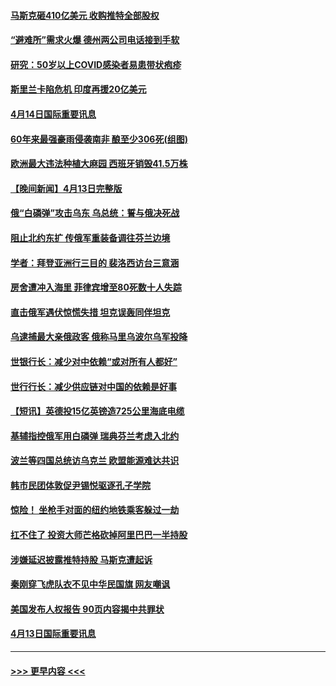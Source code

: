 #### [马斯克砸410亿美元 收购推特全部股权](../pages/prog202/a103400316.md?t=04142351) 
#### [“避难所”需求火爆 德州两公司电话接到手软](../pages/prog202/a103400220.md?t=04142351) 
#### [研究：50岁以上COVID感染者易患带状疱疹](../pages/prog202/a103400209.md?t=04142351) 
#### [斯里兰卡陷危机 印度再援20亿美元](../pages/prog202/a103400188.md?t=04142351) 
#### [4月14日国际重要讯息](../pages/prog202/a103400061.md?t=04142351) 
#### [60年来最强豪雨侵袭南非 酿至少306死(组图)](../pages/prog202/a103400023.md?t=04142351) 
#### [欧洲最大违法种植大麻园 西班牙销毁41.5万株](../pages/prog202/a103400057.md?t=04142351) 
#### [【晚间新闻】4月13日完整版](../pages/prog202/a103399867.md?t=04142351) 
#### [俄“白磷弹”攻击乌东 乌总统：誓与俄决死战](../pages/prog202/a103398037.md?t=04142351) 
#### [阻止北约东扩 传俄军重装备调往芬兰边境](../pages/prog202/a103399873.md?t=04142351) 
#### [学者：拜登亚洲行三目的 裴洛西访台三意涵](../pages/prog202/a103399883.md?t=04142351) 
#### [房舍遭冲入海里 菲律宾增至80死数十人失踪](../pages/prog202/a103399862.md?t=04142351) 
#### [直击俄军遇伏惊慌失措 坦克误轰同伴坦克](../pages/prog202/a103399782.md?t=04142351) 
#### [乌逮捕最大亲俄政客 俄称马里乌波尔乌军投降](../pages/prog202/a103399794.md?t=04142351) 
#### [世银行长：减少对中依赖“或对所有人都好”](../pages/prog202/a103399709.md?t=04142351) 
#### [世行行长：减少供应链对中国的依赖是好事](../pages/prog202/a103399690.md?t=04142351) 
#### [【短讯】英德投15亿英镑造725公里海底电缆](../pages/prog202/a103399612.md?t=04142351) 
#### [基辅指控俄军用白磷弹 瑞典芬兰考虑入北约](../pages/prog202/a103399617.md?t=04142351) 
#### [波兰等四国总统访乌克兰  欧盟能源难达共识](../pages/prog202/a103399610.md?t=04142351) 
#### [韩市民团体敦促尹锡悦驱逐孔子学院](../pages/prog202/a103399385.md?t=04142351) 
#### [惊险！ 坐枪手对面的纽约地铁乘客躲过一劫](../pages/prog202/a103399298.md?t=04142351) 
#### [扛不住了 投资大师芒格砍掉阿里巴巴一半持股](../pages/prog202/a103399286.md?t=04142351) 
#### [涉嫌延迟披露推特持股 马斯克遭起诉](../pages/prog202/a103399273.md?t=04142351) 
#### [秦刚穿飞虎队衣不见中华民国旗 网友嘲讽](../pages/prog202/a103399210.md?t=04142351) 
#### [美国发布人权报告 90页内容揭中共罪状](../pages/prog202/a103399197.md?t=04142351) 
#### [4月13日国际重要讯息](../pages/prog202/a103399202.md?t=04142351) 

----
#### [ >>> 更早内容 <<< ](../indexes/prog202-earlier.md)
